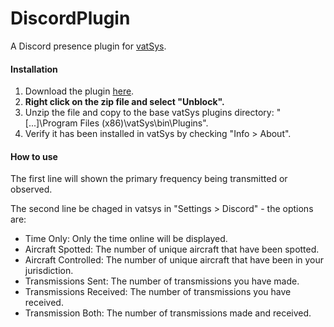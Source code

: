 # DiscordPlugin

A Discord presence plugin for [vatSys](https://virtualairtrafficsystem.com/).

#### Installation

1. Download the plugin [here](https://github.com/badvectors/DiscordPlugin/releases/download/release/DiscordPluginV1.1.zip).
2. **Right click on the zip file and select "Unblock".**
3. Unzip the file and copy to the base vatSys plugins directory: "[...]\Program Files (x86)\vatSys\bin\Plugins".
4. Verify it has been installed in vatSys by checking "Info > About".

#### How to use

The first line will shown the primary frequency being transmitted or observed.

The second line  be chaged in vatsys in "Settings > Discord" - the options are:
- Time Only: Only the time online will be displayed.
- Aircraft Spotted: The number of unique aircraft that have been spotted. 
- Aircraft Controlled: The number of unique aircraft that have been in your jurisdiction.
- Transmissions Sent: The number of transmissions you have made.
- Transmissions Received: The number of transmissions you have received.
- Transmission Both: The number of transmissions made and received. 
